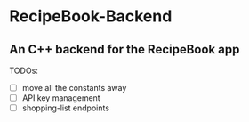 # RecipeBook-Backend
An C++ backend for the RecipeBook app
---
TODOs:
- [ ] move all the constants away
- [ ] API key management
- [ ] shopping-list endpoints
